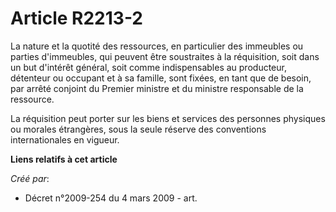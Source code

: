 # Article R2213-2

La nature et la quotité des ressources, en particulier des immeubles ou parties d'immeubles, qui peuvent être soustraites à
la réquisition, soit dans un but d'intérêt général, soit comme indispensables au producteur, détenteur ou occupant et à sa
famille, sont fixées, en tant que de besoin, par arrêté conjoint du Premier ministre et du ministre responsable de la
ressource.

La réquisition peut porter sur les biens et services des personnes physiques ou morales étrangères, sous la seule réserve des
conventions internationales en vigueur.

**Liens relatifs à cet article**

_Créé par_:

  - Décret n°2009-254 du 4 mars 2009 - art.

